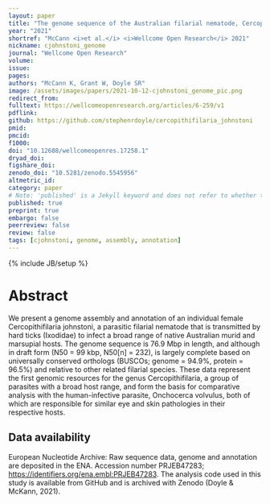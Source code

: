 ```yaml
---
layout: paper
title: "The genome sequence of the Australian filarial nematode, Cercopithifilaria johnstoni"
year: "2021"
shortref: "McCann <i>et al.</i> <i>Wellcome Open Research</i> 2021"
nickname: cjohnstoni_genome
journal: "Wellcome Open Research"
volume: 
issue:
pages: 
authors: "McCann K, Grant W, Doyle SR"
image: /assets/images/papers/2021-10-12-cjohnstoni_genome_pic.png
redirect_from: 
fulltext: https://wellcomeopenresearch.org/articles/6-259/v1 
pdflink: 
github: https://github.com/stephenrdoyle/cercopithifilaria_johnstoni
pmid: 
pmcid: 
f1000: 
doi: "10.12688/wellcomeopenres.17258.1"
dryad_doi:
figshare_doi: 
zenodo_doi: "10.5281/zenodo.5545956"
altmetric_id: 
category: paper
# Note: 'published' is a Jekyll keyword and does not refer to whether the paper is published, but rather to whether this Markdown should be part of the rendered site.
published: true
preprint: true
embargo: false	
peerreview: false
review: false
tags: [cjohnstoni, genome, assembly, annotation]
---
```

{% include JB/setup %}

# Abstract 

We present a genome assembly and annotation of an individual female Cercopithifilaria johnstoni, a parasitic filarial nematode that is transmitted by hard ticks (Ixodidae) to infect a broad range of native Australian murid and marsupial hosts. The genome sequence is 76.9 Mbp in length, and although in draft form (N50 = 99 kbp, N50[n] = 232), is largely complete based on universally conserved orthologs (BUSCOs; genome = 94.9%, protein = 96.5%) and relative to other related filarial species. These data represent the first genomic resources for the genus Cercopithifilaria, a group of parasites with a broad host range, and form the basis for comparative analysis with the human-infective parasite, Onchocerca volvulus, both of which are responsible for similar eye and skin pathologies in their respective hosts.

## Data availability

European Nucleotide Archive: Raw sequence data, genome and annotation are deposited in the ENA. Accession number PRJEB47283; https://identifiers.org/ena.embl:PRJEB47283. The analysis code used in this study is available from GitHub and is archived with Zenodo (Doyle & McKann, 2021).
